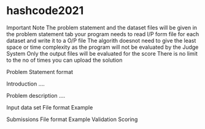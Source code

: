 # hashcode2021

Important Note
    The problem statement and the dataset files will be given in the problem statement tab
    your program needs to read I/P form file for each dataset and write it to a O/P file
    The algorith doesnot need to give the least space or time complexity as the program will not be evaluated by the Judge System
    Only the output files will be evaluated for the score
    There is no limit to the no of times you can upload the solution

Problem Statement format 

Introduction
....

Problem description
....

Input data set
    File format
    Example

Submissions
    File format
    Example
    Validation
    Scoring



    